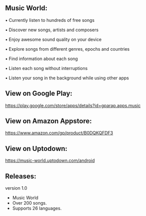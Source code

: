 Music World:
------------
• Currently listen to hundreds of free songs

• Discover new songs, artists and composers

• Enjoy awesome sound quality on your device

• Explore songs from different genres, epochs and countries

• Find information about each song

• Listen each song without interruptions

• Listen your song in the background while using other apps

View on Google Play:
--------------------
https://play.google.com/store/apps/details?id=gparap.apps.music

View on Amazon Appstore:
------------------------
https://www.amazon.com/gp/product/B0DQKQFDF3

View on Uptodown:
-----------------
https://music-world.uptodown.com/android

Releases:
---------
version 1.0

- Music World
- Over 200 songs.
- Supports 26 languages.
